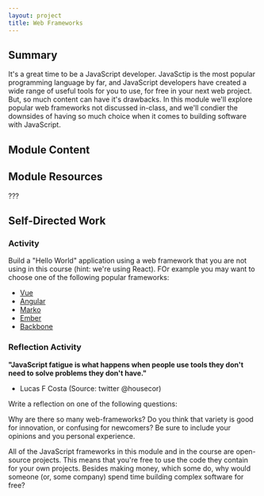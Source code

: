 ```yaml
---
layout: project
title: Web Frameworks
---
```


## Summary

It's a great time to be a JavaScript developer. JavaSctip is the most popular programming language by far, and JavaScript developers have created a wide range of useful tools for you to use, for free in your next web project. But, so much content can have it's drawbacks. In this module we'll explore popular web frameworks not discussed in-class, and we'll condier the downsides of having so much choice when it comes to building software with JavaScript.

## Module Content

## Module Resources

???

## Self-Directed Work

### Activity

Build a "Hello World" application using a web framework that you are not using in this course (hint: we're using React). FOr example you may want to choose one of the following popular frameworks:

- [Vue](https://vuejs.org/)
- [Angular](https://angular.io/)
- [Marko](https://markojs.com/)
- [Ember](https://emberjs.com/)
- [Backbone](https://backbonejs.org/)

### Reflection Activity

**"JavaScript fatigue is what happens when people use tools they don't need to solve problems they don't have."**

- Lucas F Costa (Source: twitter @housecor)

Write a reflection on one of the following questions:

Why are there so many web-frameworks? Do you think that variety is good for innovation, or confusing for newcomers? Be sure to include your opinions and you personal experience.

All of the JavaScript frameworks in this module and in the course are open-source projects. This means that you're free to use the code they contain for your own projects. Besides making money, which some do, why would someone (or, some company) spend time building complex software for free?
